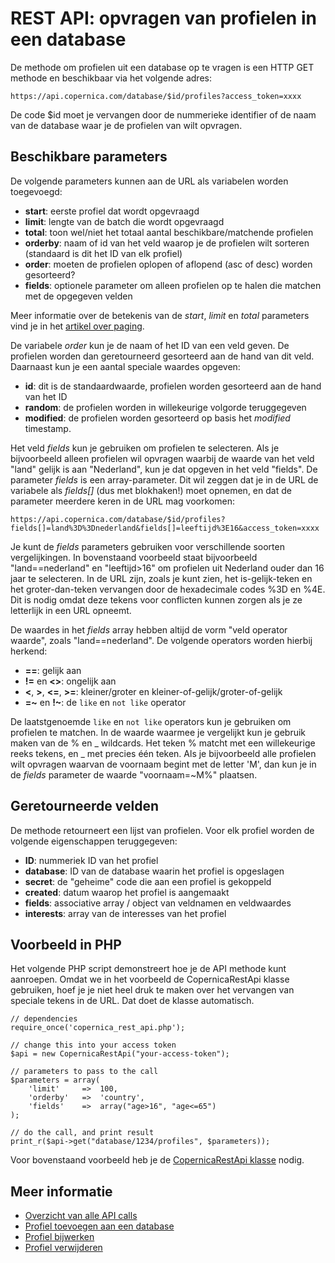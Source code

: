 # REST API: opvragen van profielen in een database

De methode om profielen uit een database op te vragen is een HTTP GET methode
en beschikbaar via het volgende adres:

`https://api.copernica.com/database/$id/profiles?access_token=xxxx`

De code $id moet je vervangen door de nummerieke identifier of de naam van de 
database waar je de profielen van wilt opvragen.

## Beschikbare parameters

De volgende parameters kunnen aan de URL als variabelen worden toegevoegd:

* **start**: eerste profiel dat wordt opgevraagd
* **limit**: lengte van de batch die wordt opgevraagd
* **total**: toon wel/niet het totaal aantal beschikbare/matchende profielen
* **orderby**: naam of id van het veld waarop je de profielen wilt sorteren (standaard is dit het ID van elk profiel)
* **order**: moeten de profielen oplopen of aflopend (asc of desc) worden gesorteerd?
* **fields**: optionele parameter om alleen profielen op te halen die matchen met de opgegeven velden

Meer informatie over de betekenis van de *start*, *limit* en *total* parameters 
vind je in het [artikel over paging](rest-paging).

De variabele *order* kun je de naam of het ID van een veld geven. De profielen
worden dan geretourneerd gesorteerd aan de hand van dit veld. Daarnaast kun je
een aantal speciale waardes opgeven:

* **id**: dit is de standaardwaarde, profielen worden gesorteerd aan de hand van het ID
* **random**: de profielen worden in willekeurige volgorde teruggegeven
* **modified**: de profielen worden gesorteerd op basis het *modified* timestamp.

Het veld *fields* kun je gebruiken om profielen te selecteren. Als je bijvoorbeeld
alleen profielen wil opvragen waarbij de waarde van het veld "land" gelijk is aan
"Nederland", kun je dat opgeven in het veld "fields". De parameter *fields* is
een array-parameter. Dit wil zeggen dat je in de URL de variabele als *fields[]* (dus
met blokhaken!) moet opnemen, en dat de parameter meerdere keren in de URL mag 
voorkomen:

`https://api.copernica.com/database/$id/profiles?fields[]=land%3D%3Dnederland&fields[]=leeftijd%3E16&access_token=xxxx`

Je kunt de *fields* parameters gebruiken voor verschillende soorten vergelijkingen.
In bovenstaand voorbeeld staat bijvoorbeeld "land==nederland" en "leeftijd&gt;16" om
profielen uit Nederland ouder dan 16 jaar te selecteren. In de URL zijn, zoals
je kunt zien, het is-gelijk-teken en het groter-dan-teken vervangen door de
hexadecimale codes %3D en %4E. Dit is nodig omdat deze tekens voor conflicten
kunnen zorgen als je ze letterlijk in een URL opneemt.

De waardes in het *fields* array hebben altijd de vorm "veld operator waarde", zoals
"land==nederland". De volgende operators worden hierbij herkend:

* **==**: gelijk aan
* **!=** en **&lt;&gt;**: ongelijk aan
* **&lt;**, **&gt;**, **&lt;=**, **&gt;=**: kleiner/groter en kleiner-of-gelijk/groter-of-gelijk
* **=~** en **!~**: de `like` en `not like` operator

De laatstgenoemde `like` en `not like` operators kun je gebruiken om profielen te 
matchen. In de waarde waarmee je vergelijkt kun je gebruik maken van de % en _ wildcards.
Het teken % matcht met een willekeurige reeks tekens, en _ met precies één teken.
Als je bijvoorbeeld alle profielen wilt opvragen waarvan de voornaam begint met de
letter 'M', dan kun je in de *fields* parameter de waarde "voornaam=~M%" plaatsen.


## Geretourneerde velden

De methode retourneert een lijst van profielen. Voor elk profiel worden de 
volgende eigenschappen teruggegeven:

* **ID**: nummeriek ID van het profiel
* **database**: ID van de database waarin het profiel is opgeslagen
* **secret**: de "geheime" code die aan een profiel is gekoppeld
* **created**: datum waarop het profiel is aangemaakt
* **fields**: associative array / object van veldnamen en veldwaardes
* **interests**: array van de interesses van het profiel


## Voorbeeld in PHP

Het volgende PHP script demonstreert hoe je de API methode kunt aanroepen. Omdat
we in het voorbeeld de CopernicaRestApi klasse gebruiken, hoef je je niet heel
druk te maken over het vervangen van speciale tekens in de URL. Dat doet de
klasse automatisch.

    // dependencies
    require_once('copernica_rest_api.php');
    
    // change this into your access token
    $api = new CopernicaRestApi("your-access-token");

    // parameters to pass to the call
    $parameters = array(
        'limit'     =>  100,
        'orderby'   =>  'country',
        'fields'    =>  array("age>16", "age<=65")
    );
    
    // do the call, and print result
    print_r($api->get("database/1234/profiles", $parameters));

Voor bovenstaand voorbeeld heb je de [CopernicaRestApi klasse](rest-php) nodig.
    

## Meer informatie

* [Overzicht van alle API calls](rest-reference)
* [Profiel toevoegen aan een database](rest-post-database-profiles)
* [Profiel bijwerken](rest-put-profile-fields)
* [Profiel verwijderen](rest-delete-profile)

